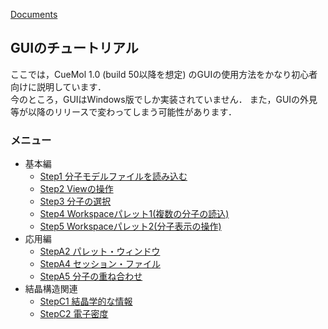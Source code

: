 [Documents](../../Documents)

## GUIのチュートリアル

ここでは，CueMol 1.0 (build 50以降を想定) のGUIの使用方法をかなり初心者向けに説明しています．<br />
今のところ，GUIはWindows版でしか実装されていません．
また，GUIの外見等が以降のリリースで変わってしまう可能性があります．


### メニュー
* 基本編
    * [Step1 分子モデルファイルを読み込む](../../Documents/GUIのチュートリアル/Step1)
    * [Step2 Viewの操作](../../Documents/GUIのチュートリアル/Step2)
    * [Step3 分子の選択](../../Documents/GUIのチュートリアル/Step3)
    * [Step4 Workspaceパレット1(複数の分子の読込)](../../Documents/GUIのチュートリアル/Step4)
    * [Step5 Workspaceパレット2(分子表示の操作)](../../Documents/GUIのチュートリアル/Step5)
* 応用編
    * [StepA2 パレット・ウィンドウ](../../Documents/GUIのチュートリアル/StepA2)
    * [StepA4 セッション・ファイル](../../Documents/GUIのチュートリアル/StepA4)
    * [StepA5 分子の重ね合わせ](../../Documents/GUIのチュートリアル/StepA5)
* 結晶構造関連
    * [StepC1 結晶学的な情報](../../Documents/GUIのチュートリアル/StepC1)
    * [StepC2 電子密度](../../Documents/GUIのチュートリアル/StepC2)